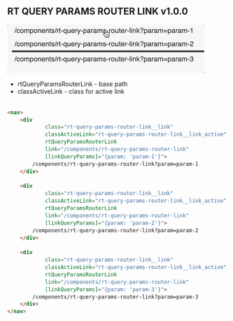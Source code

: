 ## RT QUERY PARAMS ROUTER LINK v1.0.0

![](/projects/rt-query-params-router-link/rt-query-params-router-link.gif)

- rtQueryParamsRouterLink - base path
- classActiveLink - class for active link

```html

<nav>
    <div
            class="rt-query-params-router-link__link"
            classActiveLink="rt-query-params-router-link__link_active"
            rtQueryParamsRouterLink
            link="/components/rt-query-params-router-link"
            [linkQueryParams]="{param: 'param-1'}">
        /components/rt-query-params-router-link?param=param-1
    </div>

    <div
            class="rt-query-params-router-link__link"
            classActiveLink="rt-query-params-router-link__link_active"
            rtQueryParamsRouterLink
            link="/components/rt-query-params-router-link"
            [linkQueryParams]="{param: 'param-2'}">
        /components/rt-query-params-router-link?param=param-2
    </div>

    <div
            class="rt-query-params-router-link__link"
            classActiveLink="rt-query-params-router-link__link_active"
            rtQueryParamsRouterLink
            link="/components/rt-query-params-router-link"
            [linkQueryParams]="{param: 'param-3'}">
        /components/rt-query-params-router-link?param=param-3
    </div>
</nav>
```
